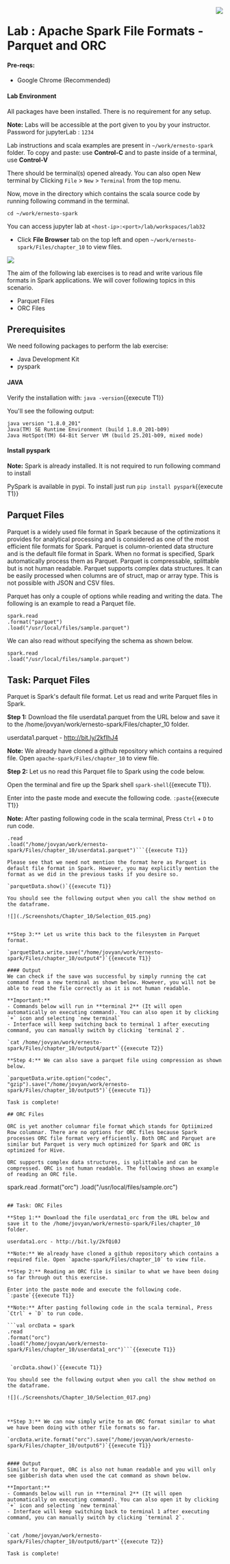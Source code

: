<img align="right" src="./logo-small.png">

# Lab : Apache Spark File Formats - Parquet and ORC

#### Pre-reqs:
- Google Chrome (Recommended)

#### Lab Environment
All packages have been installed. There is no requirement for any setup.

**Note:** Labs will be accessible at the port given to you by your instructor. Password for jupyterLab : `1234`

Lab instructions and scala examples are present in `~/work/ernesto-spark` folder. To copy and paste: use **Control-C** and to paste inside of a terminal, use **Control-V**

There should be terminal(s) opened already. You can also open New terminal by Clicking `File` > `New` > `Terminal` from the top menu.

Now, move in the directory which contains the scala source code by running following command in the terminal.

`cd ~/work/ernesto-spark`

You can access jupyter lab at `<host-ip>:<port>/lab/workspaces/lab32`

- Click **File Browser** tab on the top left and open `~/work/ernesto-spark/Files/chapter_10` to view files.

![](./Screenshots/files.png)

The aim of the following lab exercises is to read and write various file formats in Spark applications.
We will cover following topics in this scenario.
- Parquet Files
- ORC Files

## Prerequisites

We need following packages to perform the lab exercise: 
- Java Development Kit
- pyspark


#### JAVA
Verify the installation with: `java -version`{{execute T1}} 

You'll see the following output:

```
java version "1.8.0_201"
Java(TM) SE Runtime Environment (build 1.8.0_201-b09)
Java HotSpot(TM) 64-Bit Server VM (build 25.201-b09, mixed mode)
```


#### Install pyspark

**Note:** Spark is already installed. It is not required to run following command to install

PySpark is available in pypi. To install just run `pip install pyspark`{{execute T1}} 

## Parquet Files

Parquet is a widely used file format in Spark because of the optimizations it provides for analytical processing and is considered as one of the most efficient file formats for Spark. Parquet is column-oriented data structure and is the default file format in Spark. When no format is specified, Spark automatically process them as Parquet. Parquet is compressable, splittable but is not human readable. Parquet supports complex data structures. It can be easily processed when columns are of struct, map or array type. This is not possible with JSON and CSV files.


Parquet has only a couple of options while reading and writing the data. The following is an example to read a Parquet file.

```
spark.read
.format("parquet")
.load("/usr/local/files/sample.parquet")
```

We can also read without specifying the schema as shown below.

```
spark.read
.load("/usr/local/files/sample.parquet")
```

## Task: Parquet Files

Parquet is Spark's default file format. Let us read and write Parquet files in Spark.

**Step 1:** Download the file userdata1.parquet from the URL below and save it to the /home/jovyan/work/ernesto-spark/Files/chapter_10 folder.

userdata1.parquet - http://bit.ly/2kfIhJ4

**Note:** We already have cloned a github repository which contains a required file. Open `apache-spark/Files/chapter_10` to view file.


**Step 2:** Let us no read this Parquet file to Spark using the code below.

Open the terminal and fire up the Spark shell `spark-shell`{{execute T1}}.

Enter into the paste mode and execute the following code.
`:paste`{{execute T1}}

**Note:** After pasting following code in the scala terminal, Press  `Ctrl` + `D` to run code.

 ```val parquetData = spark
.read
.load("/home/jovyan/work/ernesto-spark/Files/chapter_10/userdata1.parquet")```{{execute T1}}

Please see that we need not mention the format here as Parquet is default file format in Spark. However, you may explicitly mention the format as we did in the previous tasks if you desire so.

`parquetData.show()`{{execute T1}} 

You should see the following output when you call the show method on the dataframe.

![](./Screenshots/Chapter_10/Selection_015.png)


**Step 3:** Let us write this back to the filesystem in Parquet format.

`parquetData.write.save("/home/jovyan/work/ernesto-spark/Files/chapter_10/output4")`{{execute T1}}
 
#### Output
We can check if the save was successful by simply running the cat command from a new terminal as shown below. However, you will not be able to read the file correctly as it is not human readable.

**Important:** 
- Commands below will run in **terminal 2** (It will open automatically on executing command). You can also open it by clicking `+` icon and selecting `new terminal`
- Interface will keep switching back to terminal 1 after executing command, you can manually switch by clicking `terminal 2`.

`cat /home/jovyan/work/ernesto-spark/Files/chapter_10/output4/part*`{{execute T2}}

**Step 4:** We can also save a parquet file using compression as shown below.

`parquetData.write.option("codec", "gzip").save("/home/jovyan/work/ernesto-spark/Files/chapter_10/output5")`{{execute T1}}

Task is complete!

## ORC Files
 
ORC is yet another columnar file format which stands for Optiimized Row columnar. There are no options for ORC files because Spark processes ORC file format very efficiently. Both ORC and Parquet are similar but Parquet is very much optimized for Spark and ORC is optimized for Hive. 

ORC supports complex data structures, is splittable and can be compressed. ORC is not human readable. The following shows an example of reading an ORC file.

```
spark.read
.format("orc")
.load("/usr/local/files/sample.orc")
```

## Task: ORC Files

**Step 1:** Download the file userdata1_orc from the URL below and save it to the /home/jovyan/work/ernesto-spark/Files/chapter_10 folder.

userdata1.orc - http://bit.ly/2kfQi0J

**Note:** We already have cloned a github repository which contains a required file. Open `apache-spark/Files/chapter_10` to view file.

**Step 2:** Reading an ORC file is similar to what we have been doing so far through out this exercise.

Enter into the paste mode and execute the following code.
`:paste`{{execute T1}}

**Note:** After pasting following code in the scala terminal, Press  `Ctrl` + `D` to run code.

```val orcData = spark
.read
.format("orc")
.load("/home/jovyan/work/ernesto-spark/Files/chapter_10/userdata1_orc")```{{execute T1}}


 `orcData.show()`{{execute T1}} 

You should see the following output when you call the show method on the dataframe.

![](./Screenshots/Chapter_10/Selection_017.png)



**Step 3:** We can now simply write to an ORC format similar to what we have been doing with other file formats so far.

`orcData.write.format("orc").save("/home/jovyan/work/ernesto-spark/Files/chapter_10/output6")`{{execute T1}}


#### Output
Similar to Parquet, ORC is also not human readable and you will only see gibberish data when used the cat command as shown below.

**Important:** 
- Commands below will run in **terminal 2** (It will open automatically on executing command). You can also open it by clicking `+` icon and selecting `new terminal`
- Interface will keep switching back to terminal 1 after executing command, you can manually switch by clicking `terminal 2`.


`cat /home/jovyan/work/ernesto-spark/Files/chapter_10/output6/part*`{{execute T2}}

Task is complete!











































































